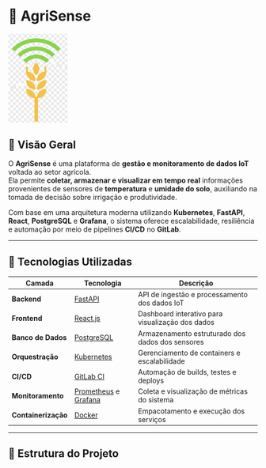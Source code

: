 # 🌾 AgriSense

<img src="./frontend/src/assets/Logo-semfundo.png" alt="AgriSense Logo" width="120" />

## 📘 Visão Geral

O **AgriSense** é uma plataforma de **gestão e monitoramento de dados IoT** voltada ao setor agrícola.  
Ela permite **coletar, armazenar e visualizar em tempo real** informações provenientes de sensores de **temperatura** e **umidade do solo**, auxiliando na tomada de decisão sobre irrigação e produtividade.

Com base em uma arquitetura moderna utilizando **Kubernetes**, **FastAPI**, **React**, **PostgreSQL** e **Grafana**, o sistema oferece escalabilidade, resiliência e automação por meio de pipelines **CI/CD** no **GitLab**.

---

## 🧩 Tecnologias Utilizadas

| Camada | Tecnologia | Descrição |
|--------|-------------|-----------|
| **Backend** | [FastAPI](https://fastapi.tiangolo.com/) | API de ingestão e processamento dos dados IoT |
| **Frontend** | [React.js](https://react.dev/) | Dashboard interativo para visualização dos dados |
| **Banco de Dados** | [PostgreSQL](https://www.postgresql.org/) | Armazenamento estruturado dos dados dos sensores |
| **Orquestração** | [Kubernetes](https://kubernetes.io/) | Gerenciamento de containers e escalabilidade |
| **CI/CD** | [GitLab CI](https://about.gitlab.com/stages-devops-lifecycle/continuous-integration/) | Automação de builds, testes e deploys |
| **Monitoramento** | [Prometheus](https://prometheus.io/) e [Grafana](https://grafana.com/) | Coleta e visualização de métricas do sistema |
| **Containerização** | [Docker](https://www.docker.com/) | Empacotamento e execução dos serviços |

---

## 📁 Estrutura do Projeto
